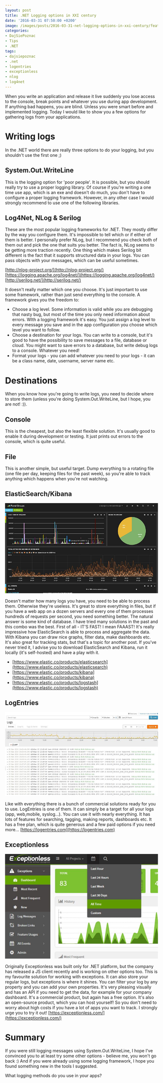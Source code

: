 ```yaml
---
layout: post
title: .NET Logging options in XXI century
date: '2016-03-31 07:50:00 +0200'
image: /images/posts/2016-03-31-net-logging-options-in-xxi-century/featured.jpg
categories:
- DajSiePoznac
- Tips
- .NET
tags:
- dajsiepoznac
- .net
- logentries
- exceptionless
- nlog
- log4net
---
```

When you write an application and release it live suddenly you lose access to the console, break points and whatever you use during app development. If anything bad happens, you are blind. Unless you were smart before and implemented logging. Today I would like to show you a few options for gathering logs from your applications. 

# Writing logs
In the .NET world there are really three options to do your logging, but you shouldn't use the first one ;) 

## System.Out.WriteLine
This is the logging option for 'poor people'. It is possible, but you should really try to use a proper logging library. Of course if you're writing a one time use app, which is an exe and doesn't do much, you don't have to configure a proper logging framework. However, in any other case I would strongly recommend to use one of the following libraries. 

## Log4Net, NLog & Serilog
These are the most popular logging frameworks for .NET. They mostly differ by the way you configure them. It's impossible to tell which or if either of them is better. I personally prefer NLog, but I recommend you check both of them out and pick the one that suits you better. The fact is, NLog seems to be getting more traction recently.
One thing which makes Serilog bit different is the fact that it supports structured data in your logs. You can pass objects with your messages, which can be useful sometimes. 

[http://nlog-project.org/](http://nlog-project.org/)
[https://logging.apache.org/log4net/](https://logging.apache.org/log4net/)
[http://serilog.net/](http://serilog.net/)

It doesn't really matter which one you choose. It's just important to use some framework, rather than just send everything to the console. A framework gives you the freedom to: 

* Choose a log level. Some information is valid while you are debugging that nasty bug, but most of the time you only need information about errors. WIth a logging framework it's easy. You just assign a log level to every message you save and in the app configuration you choose which level you want to follow. 
* Choose a destination for your logs. You can write to a console, but it's good to have the possibility to save messages to a file, database or cloud. You might want to save errors to a database, but write debug logs to a console. Whatever you need! 
* Format your logs - you can add whatever you need to your logs - it can be a class name, date, username, server name etc. 

# Destinations
When you know how you're going to write logs, you need to decide where to store them (unless you're doing System.Out.WriteLine, but I hope, you are not! :)).

## Console
This is the cheapest, but also the least flexible solution. It's usually good to enable it during development or testing. It just prints out errors to the console, which is quite useful. 

## File
This is another simple, but useful target. Dump everything to a rotating file (one file per day, keeping files for the past week), so you're able to track anything which happens when you're not watching. 

## ElasticSearch/Kibana
![kibana](/images/posts/2016-03-31-net-logging-options-in-xxi-century/kibana.jpg)

Doesn't matter how many logs you have, you need to be able to process them. Otherwise they're useless. It's great to store everything in files, but if you have a web app on a dozen servers and every one of them processes hundreds of requests per second, you need something better. The natural answer is some kind of database. I have tried many solutions in the past and this combo was the best. First of all - IT'S FAST! I mean FAAAST! It's really impressive how ElasticSearch is able to process and aggregate the data. With Kibana you can draw nice graphs, filter data, make dashboards etc. It's also great for tracking stats, but that's a topic for another post. If you've never tried it, I advise you to download ElasticSearch and Kibana, run it locally (it's self-hosted) and have a play with it. 

* [https://www.elastic.co/products/elasticsearch](https://www.elastic.co/products/elasticsearch)
* [https://www.elastic.co/products/kibana](https://www.elastic.co/products/kibana)
* [https://www.elastic.co/products/logstash](https://www.elastic.co/products/logstash)

## LogEntries
![logentries](/images/posts/2016-03-31-net-logging-options-in-xxi-century/logentries.jpg)

Like with everything there is a bunch of commercial solutions ready for you to use. LogEntries is one of them. It can simply be a target for all your logs (app, web,mobile, syslog...). You can use it with nearly everything. It has lots of features for searching, tagging, making reports, dashboards etc. It has a free plan, which is quite generous and a few paid options if you need more...
[https://logentries.com](https://logentries.com)

## Exceptionless
![exceptionless](/images/posts/2016-03-31-net-logging-options-in-xxi-century/exceptionless.jpg)

Originally Exceptionless was built only for .NET platform, but the company has released a JS client recently and is working on other options too. This is my favourite solution for working with exceptions. It can also store your regular logs, but exceptions is where it shines. You can filter your log by any property and you can add your own properties. It's very pleasing visually and has an API if you need to get the data, for example for your company dashboard. It's a commercial product, but again has a free option. It's also an open-source product, which you can host yourself! So you don't need to worry about high costs if you have a lot of apps you want to track. I strongly urge you to try it out! 
[https://exceptionless.com/](https://exceptionless.com/)

# Summary
If you were still logging messages using System.Out.WriteLine, I hope I've convinced you to at least try some other options - believe me, you won't go back :) And if you were already using some logging framework, I hope you found something new in the tools I suggested. 

What logging methods do you use in your apps? 